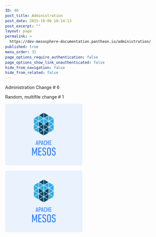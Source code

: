 ```yaml
---
ID: 40
post_title: Administration
post_date: 2015-10-06 10:14:13
post_excerpt: ""
layout: page
permalink: >
  https://dev-mesosphere-documentation.pantheon.io/administration/
published: true
menu_order: 32
page_options_require_authentication: false
page_options_show_link_unauthenticated: false
hide_from_navigation: false
hide_from_related: false
---
```

Administration Change # 6

Random, multifile change # 1

![enter image description here][1]

<img src="assets/images/home-dcos-overview-mesos.png">

[1]: assets/images/home-dcos-overview-mesos.png
